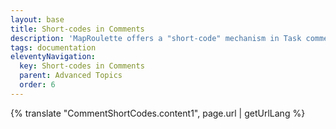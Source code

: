 ```yaml
---
layout: base
title: Short-codes in Comments
description: 'MapRoulette offers a "short-code" mechanism in Task comments for providing enhanced references to things like OpenStreetMap nodes/ways/relations and zoom/lat/lon map viewports'
tags: documentation
eleventyNavigation:
  key: Short-codes in Comments
  parent: Advanced Topics
  order: 6
---
```


{% translate "CommentShortCodes.content1", page.url | getUrlLang %}
